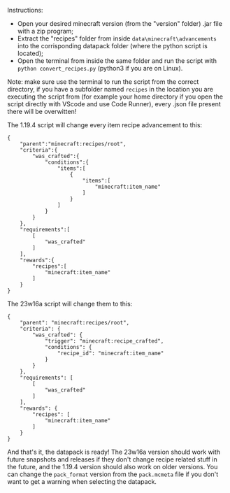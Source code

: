 Instructions:

- Open your desired minecraft version (from the "version" folder) .jar file with a zip program;
- Extract the "recipes" folder from inside ```data\minecraft\advancements``` into the corrisponding datapack folder (where the python script is located);
- Open the terminal from inside the same folder and run the script with ```python convert_recipes.py``` (python3 if you are on Linux).

Note: make sure use the terminal to run the script from the correct directory, if you have a subfolder named ```recipes``` in the location you are executing the script from (for example your home directory if you open the script directly with VScode and use Code Runner), every .json file present there will be overwitten!

The 1.19.4 script will change every item recipe advancement to this:
```
{
    "parent":"minecraft:recipes/root",
    "criteria":{
        "was_crafted":{
            "conditions":{
                "items":[
                    {
                        "items":[
                            "minecraft:item_name"
                        ]
                    }
                ]
            }
        }
    },
    "requirements":[
        [
            "was_crafted"
        ]
    ],
    "rewards":{
        "recipes":[
            "minecraft:item_name"
        ]
    }
}
```
The 23w16a script will change them to this:
```
{
    "parent": "minecraft:recipes/root",
    "criteria": {
        "was_crafted": {
            "trigger": "minecraft:recipe_crafted",
            "conditions": {
                "recipe_id": "minecraft:item_name"
            }
        }
    },
    "requirements": [
        [
            "was_crafted"
        ]
    ],
    "rewards": {
        "recipes": [
            "minecraft:item_name"
        ]
    }
}
```

And that's it, the datapack is ready! The 23w16a version should work with future snapshots and releases if they don't change recipe related stuff in the future, and the 1.19.4 version should also work on older versions. You can change the ```pack_format``` version from the ```pack.mcmeta``` file if you don't want to get a warning when selecting the datapack.
